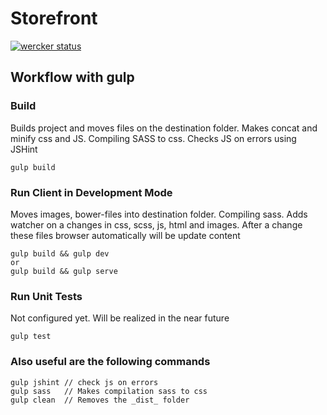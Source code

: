 Storefront
==========

[![wercker status](https://app.wercker.com/status/e115eef144560e16f26e4979cec78b28/m "wercker status")](https://app.wercker.com/project/bykey/e115eef144560e16f26e4979cec78b28)

## Workflow with gulp

### Build
Builds project and moves files on the destination folder. Makes concat and minify css and JS. Compiling SASS to css. Checks JS on errors using JSHint

    gulp build
    
### Run Client in Development Mode
Moves images, bower-files into destination folder. Compiling sass. Adds watcher on a changes in css, scss, js, html and images. After a change these files browser automatically will be update  content

    gulp build && gulp dev
    or
    gulp build && gulp serve
    
### Run Unit Tests
Not configured yet. Will be realized in the near future
    
    gulp test
        
### Also useful are the following commands
    gulp jshint // check js on errors
    gulp sass   // Makes compilation sass to css
    gulp clean  // Removes the _dist_ folder
    
